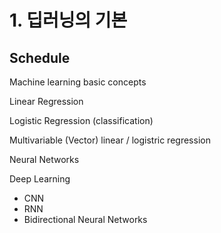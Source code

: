 # 1. 딥러닝의 기본

## Schedule

Machine learning basic concepts

Linear Regression

Logistic Regression \(classification\)

Multivariable \(Vector\) linear / logistric regression

Neural Networks

Deep Learning

* CNN
* RNN
* Bidirectional Neural Networks

